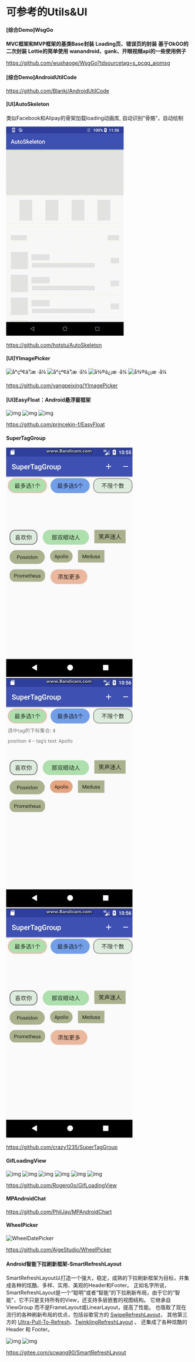 # 可参考的Utils&UI

#### [综合Demo]WsgGo

**MVC框架和MVP框架的基类Base封装**
**Loading页、错误页的封装**
**基于OkGO的二次封装**
**Lottie的简单使用**
**wanandroid、gank、开眼视频api的一些使用例子**

https://github.com/wushaoge/WsgGo?tdsourcetag=s_pcqq_aiomsg



#### [综合Demo]AndroidUtilCode

https://github.com/Blankj/AndroidUtilCode



#### [UI]AutoSkeleton

类似Facebook和Alipay的骨架加载loading动画库, 自动识别“骨骼”，自动绘制

 ![demo1](https://github.com/hotstu/AutoSkeleton/raw/master/screenshots/demo2.gif) 

https://github.com/hotstu/AutoSkeleton



#### [UI]YImagePicker

 ![å°çº¢ä¹¦æ ·å¼](https://camo.githubusercontent.com/3971b727c3369e38e751f0f9d7a66b05154494d1241cb3c2b5b064f5b2ec2d21/68747470733a2f2f7777772e70677965722e636f6d2f696d6167652f766965772f6170705f73637265656e73686f74732f35333738323334636465363164656338643338323365626262666130323535612d353238)  ![å°çº¢ä¹¦æ ·å¼](https://camo.githubusercontent.com/5fc7a887ca4186f53c9ad65cd7f923d888b849f821935d2a953e9173de6a8920/68747470733a2f2f7777772e70677965722e636f6d2f696d6167652f766965772f6170705f73637265656e73686f74732f39663663636164613134363036383639326664613065333062376135646631382d353238)  ![å¾®ä¿¡æ ·å¼](https://camo.githubusercontent.com/99761c1af56ce957e2347c8cb2b198dc1dcad0ac88a772141c573f20d02b0c5c/68747470733a2f2f7777772e70677965722e636f6d2f696d6167652f766965772f6170705f73637265656e73686f74732f38323562336431363864373061623435333961656436316166366265376633362d353238)  ![å¾®ä¿¡æ ·å¼](https://camo.githubusercontent.com/3ab711af977620c5edb61e1d4c312d5033e37e7b09f88dbd7cee5327623633a8/68747470733a2f2f7777772e70677965722e636f6d2f696d6167652f766965772f6170705f73637265656e73686f74732f31656330313133643835306535656539393137313732613434376332373337662d353238) 

https://github.com/yangpeixing/YImagePicker



#### [UI]EasyFloat：Android悬浮窗框架

 ![img](https://github.com/princekin-f/EasyFloat/raw/master/readme/%E6%9D%83%E9%99%90%E7%94%B3%E8%AF%B7.gif)  ![img](https://github.com/princekin-f/EasyFloat/raw/master/readme/%E7%B3%BB%E7%BB%9F%E6%B5%AE%E7%AA%97.gif)  ![img](https://github.com/princekin-f/EasyFloat/raw/master/readme/%E6%B5%AE%E7%AA%97%E7%BC%A9%E6%94%BE.gif) 

https://github.com/princekin-f/EasyFloat





#### SuperTagGroup

 ![img1](https://github.com/crazy1235/SuperTagGroup/raw/master/others/demo1.gif)  ![img1](https://github.com/crazy1235/SuperTagGroup/raw/master/others/demo2.gif)  ![img1](https://github.com/crazy1235/SuperTagGroup/raw/master/others/demo3.gif) 

https://github.com/crazy1235/SuperTagGroup





#### GifLoadingView

 ![img](https://camo.githubusercontent.com/b11215d3d682b1a48d162c50e4867bbb7b42675982270834d65d7c37886ebafc/687474703a2f2f7777342e73696e61696d672e636e2f6d773639302f61363935616364656777316633646579737274346767323034733034783137722e676966)  ![img](https://camo.githubusercontent.com/b4bfcb892d44d5a2d8d57ac3023ec2c60108d70d7a2c12439034da9723cd2ce9/687474703a2f2f7777332e73696e61696d672e636e2f736d616c6c2f61363935616364656777316633646579746236343867323034733034787771652e676966)  ![img](https://camo.githubusercontent.com/36dd6ac64442c549b1a5a125ac4eafc06597f59a06f377a2f1dbd97da6958dde/687474703a2f2f7777332e73696e61696d672e636e2f736d616c6c2f613639356163646567773166336465797470766f3067323034733034783435302e676966)  ![img](https://camo.githubusercontent.com/d7c83293ecae63558c170fac57a0b1215d2a0ede1948a164ecdb4c2bc7d856f9/687474703a2f2f7777332e73696e61696d672e636e2f736d616c6c2f61363935616364656777316633646579753537313367323034733034783431742e676966)  ![img](https://camo.githubusercontent.com/83695d6c623f7452cbbcbbe81b90945ac7ec7fea1af284c0841f0b2ba098e200/687474703a2f2f7777322e73696e61696d672e636e2f736d616c6c2f61363935616364656777316633646579766c68353767323034733034787139322e676966)  ![img](https://camo.githubusercontent.com/1482124dca489bd049f7a72d507feafd2b29dd011e399a1d795f6d6106788859/687474703a2f2f7777342e73696e61696d672e636e2f736d616c6c2f6136393561636465677731663364657a313763773867323034733034783739672e676966) 

https://github.com/Rogero0o/GifLoadingView





#### MPAndroidChat

https://github.com/PhilJay/MPAndroidChart



#### WheelPicker

 ![WheelDatePicker](https://github.com/AigeStudio/WheelPicker/raw/master/Previews/main/WheelDatePicker.gif) 

https://github.com/AigeStudio/WheelPicker





#### Android智能下拉刷新框架-SmartRefreshLayout

 SmartRefreshLayout以打造一个强大，稳定，成熟的下拉刷新框架为目标，并集成各种的炫酷、多样、实用、美观的Header和Footer。 正如名字所说，SmartRefreshLayout是一个“聪明”或者“智能”的下拉刷新布局，由于它的“智能”，它不只是支持所有的View，还支持多层嵌套的视图结构。 它继承自ViewGroup 而不是FrameLayout或LinearLayout，提高了性能。 也吸取了现在流行的各种刷新布局的优点，包括谷歌官方的 [SwipeRefreshLayout](https://developer.android.com/reference/android/support/v4/widget/SwipeRefreshLayout.html)， 其他第三方的 [Ultra-Pull-To-Refresh](https://github.com/liaohuqiu/android-Ultra-Pull-To-Refresh)、[TwinklingRefreshLayout](https://github.com/lcodecorex/TwinklingRefreshLayout) 。 还集成了各种炫酷的 Header 和 Footer。 

 ![img](https://gitee.com/scwang90/SmartRefreshLayout/raw/V-ART/art/gif_practive_weibo_1.gif)  ![img](https://gitee.com/scwang90/SmartRefreshLayout/raw/V-ART/art/gif_practive_feedlist_1.gif) 

https://gitee.com/scwang90/SmartRefreshLayout